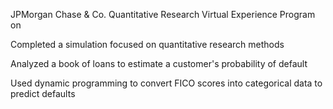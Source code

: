 JPMorgan Chase & Co. Quantitative Research Virtual Experience Program on

Completed a simulation focused on quantitative research methods

Analyzed a book of loans to estimate a customer's probability of default

Used dynamic programming to convert FICO scores into categorical data to predict defaults
